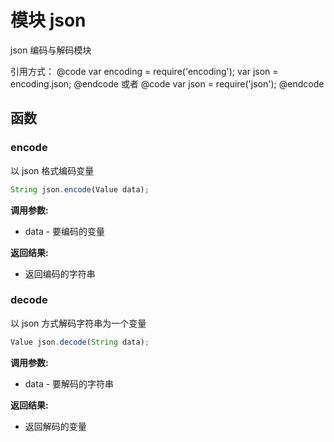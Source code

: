 # 模块 json
json 编码与解码模块

引用方式：
@code
var encoding = require(&#39;encoding&#39;);
var json = encoding.json;
@endcode
或者
@code
var json = require(&#39;json&#39;);
@endcode
## 函数
        
### encode
以 json 格式编码变量
```JavaScript
String json.encode(Value data);
```

**调用参数:**
* data - 要编码的变量

**返回结果:**
* 返回编码的字符串

### decode
以 json 方式解码字符串为一个变量
```JavaScript
Value json.decode(String data);
```

**调用参数:**
* data - 要解码的字符串

**返回结果:**
* 返回解码的变量

